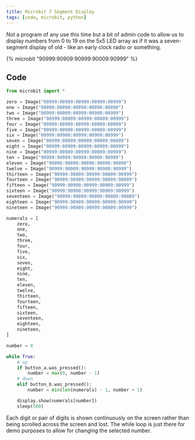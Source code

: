 ```yaml
---
title: Microbit 7 Segment Display
tags: [code, microbit, python]
---
```


Not a program of any use this time but a bit of admin code to allow us to display numbers from 0 to 19 
on the 5x5 LED array as if it was a seven-segment display of old - like an early clock radio or something. 

{% microbit "90999:90909:90999:90009:90999" %}

## Code


```python
from microbit import *

zero = Image("00999:00909:00909:00909:00999")
one = Image("00090:00090:00090:00090:00090")
two = Image("00999:00009:00999:00900:00999")
three = Image("00999:00009:00999:00009:00999")
four = Image("00909:00909:00999:00009:00009")
five = Image("00999:00900:00999:00009:00999")
six = Image("00999:00900:00999:00909:00999")
seven = Image("00999:00009:00009:00009:00009")
eight = Image("00999:00909:00999:00909:00999")
nine = Image("00999:00909:00999:00009:00999")
ten = Image("90999:90909:90909:90909:90999")
eleven = Image("90090:90090:90090:90090:90090")
twelve = Image("90999:90009:90999:90900:90999")
thirteen = Image("90999:90009:90999:90009:90999")
fourteen = Image("90909:90909:90999:90009:90009")
fifteen = Image("90999:90900:90999:90009:90999")
sixteen = Image("90999:90900:90999:90909:90999")
seventeen = Image("90999:90009:90009:90009:90009")
eighteen = Image("90999:90909:90999:90909:90999")
nineteen = Image("90999:90909:90999:90009:90999")

numerals = [
    zero,
    one,
    two,
    three,
    four,
    five,
    six,
    seven,
    eight,
    nine,
    ten,
    eleven,
    twelve,
    thirteen,
    fourteen,
    fifteen,
    sixteen,
    seventeen,
    eighteen,
    nineteen,
]

number = 0

while True:
    # up
    if button_a.was_pressed():
        number = max(0, number - 1)
    # down
    elif button_b.was_pressed():
        number = min(len(numerals) - 1, number + 1)

    display.show(numerals[number])
    sleep(500)
```

Each digit or pair of digits is shown continuously on the screen rather than being scrolled across the screen and lost. The while loop is just there 
for demo purposes to allow for changing the selected number.
